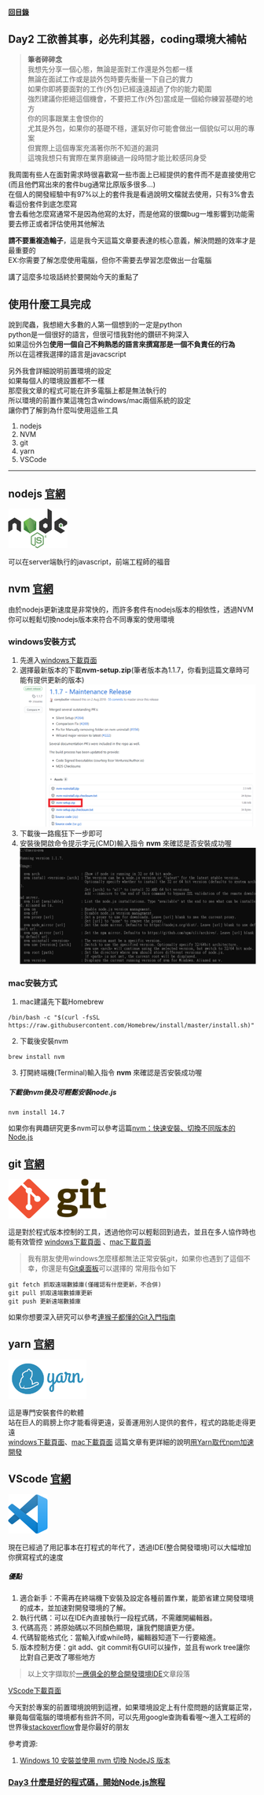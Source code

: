#### [回目錄](../README.md)
## Day2 工欲善其事，必先利其器，coding環境大補帖

>**筆者碎碎念**  
我想先分享一個心態，無論是面對工作還是外包都一樣  
無論在面試工作或是談外包時要先衡量一下自己的實力  
如果你即將要面對的工作(外包)已經遠遠超過了你的能力範圍  
強烈建議你拒絕這個機會，不要把工作(外包)當成是一個給你練習基礎的地方  
你的同事跟業主會恨你的  
尤其是外包，如果你的基礎不穩，運氣好你可能會做出一個貌似可以用的專案  
但實際上這個專案充滿著你所不知道的漏洞  
這塊我想只有實際在業界磨練過一段時間才能比較感同身受

我周圍有些人在面對需求時很喜歡寫一些市面上已經提供的套件而不是直接使用它(而且他們寫出來的套件bug通常比原版多很多...)  
在個人的開發經驗中有97%以上的套件我是看過說明文檔就去使用，只有3%會去看這份套件到底怎麼寫  
會去看他怎麼寫通常不是因為他寫的太好，而是他寫的很爛bug一堆影響到功能需要去修正或者評估使用其他解法

**請不要重複造輪子**，這是我今天這篇文章要表達的核心意義，解決問題的效率才是最重要的  
EX:你需要了解怎麼使用電腦，但你不需要去學習怎麼做出一台電腦

講了這麼多垃圾話終於要開始今天的重點了

使用什麼工具完成
----
說到爬蟲，我想絕大多數的人第一個想到的一定是python  
python是一個很好的語言，但很可惜我對他的鑽研不夠深入  
如果這份外包**使用一個自己不夠熟悉的語言來撰寫那是一個不負責任的行為**  
所以在這裡我選擇的語言是javacscript  

另外我會詳細說明前置環境的設定  
如果每個人的環境設置都不一樣  
那麼我文章的程式可能在許多電腦上都是無法執行的  
所以環境的前置作業這塊包含windows/mac兩個系統的設定  
讓你們了解到為什麼叫使用這些工具  

1. nodejs
2. NVM
3. git
4. yarn
5. VSCode

<hr>

nodejs [官網](https://nodejs.org/en/about/)
----
<img src="./article_img/nodejs.png" width="120" height="80"/>

可以在server端執行的javascript，前端工程師的福音  

nvm [官網](https://github.com/nvm-sh/nvm)
----
由於nodejs更新速度是非常快的，而許多套件有nodejs版本的相依性，透過NVM你可以輕鬆切換nodejs版本來符合不同專案的使用環境  

### windows安裝方式
1. 先進入[windows下載頁面](https://github.com/coreybutler/nvm-windows/releases)
2. 選擇最新版本的下載**nvm-setup.zip**(筆者版本為1.1.7，你看到這篇文章時可能有提供更新的版本)
![image](./article_img/win_nvm_download.png)
3. 下載後一路瘋狂下一步即可  
4. 安裝後開啟命令提示字元(CMD)輸入指令 **nvm** 來確認是否安裝成功喔  
![image](./article_img/win_nvm_cmd.png)


### mac安裝方式
1. mac建議先下載Homebrew  
```
/bin/bash -c "$(curl -fsSL https://raw.githubusercontent.com/Homebrew/install/master/install.sh)"
```
2. 下載後安裝nvm
```
brew install nvm
```
3. 打開終端機(Terminal)輸入指令 **nvm** 來確認是否安裝成功喔

##### 下載後nvm後及可輕鬆安裝node.js
```
nvm install 14.7
```
如果你有興趣研究更多nvm可以參考這篇[nvm：快速安裝、切換不同版本的 Node.js](https://ithelp.ithome.com.tw/articles/10217858)

git [官網](https://git-scm.com/)
----
<img src="./article_img/git.png" width="200" height="80"/>

這是對於程式版本控制的工具，透過他你可以輕鬆回到過去，並且在多人協作時也能有效管控
[windows下載頁面](https://git-scm.com/download/win)
、[mac下載頁面](https://git-scm.com/download/mac)  
>我有朋友使用windows怎麼樣都無法正常安裝git，如果你也遇到了這個不幸，你還是有[Git桌面板](https://desktop.github.com/)可以選擇的
常用指令如下
```
git fetch 抓取遠端數據庫(僅確認有什麼更新，不合併)
git pull 抓取遠端數據庫更新
git push 更新遠端數據庫
```
如果你想要深入研究可以參考[連猴子都懂的Git入門指南](https://backlog.com/git-tutorial/tw/intro/intro1_1.html)

yarn [官網](https://classic.yarnpkg.com/zh-Hant/)  
----
<img src="./article_img/yarn.png" width="160" height="80"/>

這是專門安裝套件的軟體  
站在巨人的肩膀上你才能看得更遠，妥善運用別人提供的套件，程式的路能走得更遠  
[windows下載頁面](https://classic.yarnpkg.com/zh-Hant/docs/install#windows-stable)、[mac下載頁面](https://classic.yarnpkg.com/zh-Hant/docs/install#mac-stable)
這篇文章有更詳細的說明[用Yarn取代npm加速開發](https://ithelp.ithome.com.tw/articles/10191745)

VScode [官網](https://code.visualstudio.com/)
----
<img src="./article_img/vscode.png" width="80" height="80"/>

現在已經過了用記事本在打程式的年代了，透過IDE(整合開發環境)可以大幅增加你撰寫程式的速度
##### 優點
1. 適合新手：不需再在終端機下安裝及設定各種前置作業，能節省建立開發環境的成本，並加速對開發環境的了解。
2. 執行代碼：可以在IDE內直接執行一段程式碼，不需離開編輯器。
3. 代碼高亮：將原始碼以不同顏色顯現，讓我們閱讀更方便。
4. 代碼智能格式化：當輸入if或while時，編輯器知道下一行要縮進。
5. 版本控制方便：git add、git commit有GUI可以操作，並且有work tree讓你比對自己更改了哪些地方
>以上文字擷取於[一應俱全的整合開發環境IDE](https://docs.f5ezcode.in/cs-basic/di-ba-zhang-gong-cheng-de-gong-ju/8.1-zheng-he-jing-ide)文章段落

[VScode下載頁面](https://code.visualstudio.com/)  

今天對於專案的前置環境說明到這裡，如果環境設定上有什麼問題的話實屬正常，畢竟每個電腦的環境都有些許不同，可以先用google查詢看看喔～進入工程師的世界後[stackoverflow](http://stackoverflow.com/)會是你最好的朋友

參考資源:  
1. [Windows 10 安裝並使用 nvm 切換 NodeJS 版本](https://hsiangfeng.github.io/nodejs/20200107/3738078915/)

### [Day3 什麼是好的程式碼，開始Node.js旅程](/day3/README.md)